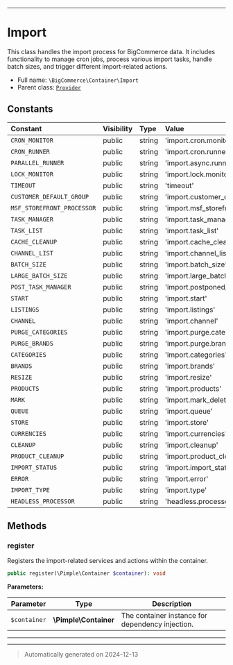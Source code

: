 ***

# Import

This class handles the import process for BigCommerce data. It includes functionality
to manage cron jobs, process various import tasks, handle batch sizes, and trigger
different import-related actions.



* Full name: `\BigCommerce\Container\Import`
* Parent class: [`Provider`](./classes/BigCommerce/Container/Provider.md)


## Constants

| Constant | Visibility | Type | Value |
|:---------|:-----------|:-----|:------|
|`CRON_MONITOR`|public|string|&#039;import.cron.monitor&#039;|
|`CRON_RUNNER`|public|string|&#039;import.cron.runner&#039;|
|`PARALLEL_RUNNER`|public|string|&#039;import.async.runner&#039;|
|`LOCK_MONITOR`|public|string|&#039;import.lock.monitor&#039;|
|`TIMEOUT`|public|string|&#039;timeout&#039;|
|`CUSTOMER_DEFAULT_GROUP`|public|string|&#039;import.customer_default_group&#039;|
|`MSF_STOREFRONT_PROCESSOR`|public|string|&#039;import.msf_storefront_processor&#039;|
|`TASK_MANAGER`|public|string|&#039;import.task_manager&#039;|
|`TASK_LIST`|public|string|&#039;import.task_list&#039;|
|`CACHE_CLEANUP`|public|string|&#039;import.cache_cleanup&#039;|
|`CHANNEL_LIST`|public|string|&#039;import.channel_list&#039;|
|`BATCH_SIZE`|public|string|&#039;import.batch_size&#039;|
|`LARGE_BATCH_SIZE`|public|string|&#039;import.large_batch_size&#039;|
|`POST_TASK_MANAGER`|public|string|&#039;import.postponed_task_manager&#039;|
|`START`|public|string|&#039;import.start&#039;|
|`LISTINGS`|public|string|&#039;import.listings&#039;|
|`CHANNEL`|public|string|&#039;import.channel&#039;|
|`PURGE_CATEGORIES`|public|string|&#039;import.purge.categories&#039;|
|`PURGE_BRANDS`|public|string|&#039;import.purge.brands&#039;|
|`CATEGORIES`|public|string|&#039;import.categories&#039;|
|`BRANDS`|public|string|&#039;import.brands&#039;|
|`RESIZE`|public|string|&#039;import.resize&#039;|
|`PRODUCTS`|public|string|&#039;import.products&#039;|
|`MARK`|public|string|&#039;import.mark_deleted&#039;|
|`QUEUE`|public|string|&#039;import.queue&#039;|
|`STORE`|public|string|&#039;import.store&#039;|
|`CURRENCIES`|public|string|&#039;import.currencies&#039;|
|`CLEANUP`|public|string|&#039;import.cleanup&#039;|
|`PRODUCT_CLEANUP`|public|string|&#039;import.product_cleanup&#039;|
|`IMPORT_STATUS`|public|string|&#039;import.import_status&#039;|
|`ERROR`|public|string|&#039;import.error&#039;|
|`IMPORT_TYPE`|public|string|&#039;import.type&#039;|
|`HEADLESS_PROCESSOR`|public|string|&#039;headless.processor&#039;|


## Methods


### register

Registers the import-related services and actions within the container.

```php
public register(\Pimple\Container $container): void
```








**Parameters:**

| Parameter | Type | Description |
|-----------|------|-------------|
| `$container` | **\Pimple\Container** | The container instance for dependency injection. |





***


***
> Automatically generated on 2024-12-13
